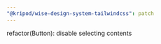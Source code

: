 ```yaml
---
"@kripod/wise-design-system-tailwindcss": patch
---
```


refactor(Button): disable selecting contents
